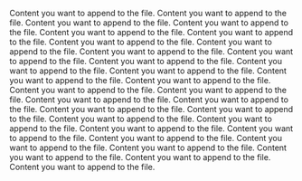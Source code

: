 
Content you want to append to the file.
Content you want to append to the file.
Content you want to append to the file.
Content you want to append to the file.
Content you want to append to the file.
Content you want to append to the file.
Content you want to append to the file.
Content you want to append to the file.
Content you want to append to the file.
Content you want to append to the file.
Content you want to append to the file.
Content you want to append to the file.
Content you want to append to the file.
Content you want to append to the file.
Content you want to append to the file.
Content you want to append to the file.
Content you want to append to the file.
Content you want to append to the file.
Content you want to append to the file.
Content you want to append to the file.
Content you want to append to the file.
Content you want to append to the file.
Content you want to append to the file.
Content you want to append to the file.
Content you want to append to the file.
Content you want to append to the file.
Content you want to append to the file.
Content you want to append to the file.
Content you want to append to the file.
Content you want to append to the file.
Content you want to append to the file.